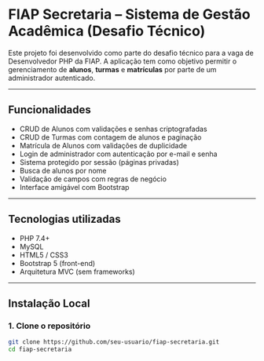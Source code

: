 # FIAP Secretaria – Sistema de Gestão Acadêmica (Desafio Técnico)

Este projeto foi desenvolvido como parte do desafio técnico para a vaga de Desenvolvedor PHP da FIAP. A aplicação tem como objetivo permitir o gerenciamento de **alunos**, **turmas** e **matrículas** por parte de um administrador autenticado.

---

## Funcionalidades

- CRUD de Alunos com validações e senhas criptografadas
- CRUD de Turmas com contagem de alunos e paginação
- Matrícula de Alunos com validações de duplicidade
- Login de administrador com autenticação por e-mail e senha
- Sistema protegido por sessão (páginas privadas)
- Busca de alunos por nome
- Validação de campos com regras de negócio
- Interface amigável com Bootstrap

---

## Tecnologias utilizadas

- PHP 7.4+
- MySQL
- HTML5 / CSS3
- Bootstrap 5 (front-end)
- Arquitetura MVC (sem frameworks)

---

## Instalação Local

### 1. Clone o repositório

```bash
git clone https://github.com/seu-usuario/fiap-secretaria.git
cd fiap-secretaria
